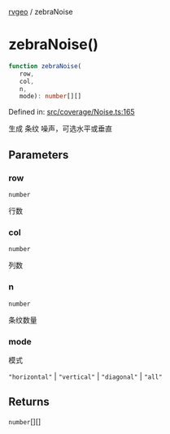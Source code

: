 [rvgeo](../index.md) / zebraNoise

# zebraNoise()

```ts
function zebraNoise(
   row, 
   col, 
   n, 
   mode): number[][]
```

Defined in: [src/coverage/Noise.ts:165](https://github.com/pzq123456/RVGeo/blob/e727f6f6e310621d656b74948bed9956ff45a613/src/coverage/Noise.ts#L165)

生成 条纹 噪声，可选水平或垂直

## Parameters

### row

`number`

行数

### col

`number`

列数

### n

`number`

条纹数量

### mode

模式

`"horizontal"` | `"vertical"` | `"diagonal"` | `"all"`

## Returns

`number`[][]
